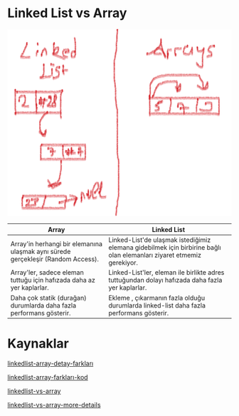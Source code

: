 # Linked List vs Array

![linkedlist-vs-array](https://raw.githubusercontent.com/Kodluyoruz/taskforce/main/veri-yapilari-algoritmalar/linked-list-array/figures/linkedlist-vs-array.png)

| Array | Linked List |
| ----------- | ----------- |
| Array'in herhangi bir elemanına ulaşmak aynı sürede gerçekleşir (Random Access).| Linked-List'de ulaşmak istediğimiz elemana gidebilmek için birbirine bağlı olan elemanları ziyaret etmemiz gerekiyor. |
| Array'ler, sadece eleman tuttuğu için hafızada daha az yer kaplarlar. | Linked-List'ler, eleman ile birlikte adres tuttuğundan dolayı hafızada daha fazla yer kaplarlar. |
| Daha çok statik (durağan) durumlarda daha fazla performans gösterir. | Ekleme , çıkarmanın fazla olduğu durumlarda linked-list daha fazla performans gösterir.|


# Kaynaklar

[linkedlist-array-detay-farkları](https://ceyhuncozvelioglu.medium.com/kendime-notlar-1-veri-yap%C4%B1lar%C4%B1na-giri%C5%9F-ve-linkedlist-mant%C4%B1%C4%9F%C4%B1-5944bcbb8165)

[linkedlist-array-farkları-kod](https://www.ysancar.com/veri-yapilari/dizi-ile-bagli-liste-arasindaki-farklar/)

[linkedlist-vs-array](https://www.geeksforgeeks.org/linked-list-vs-array/)

[linkedlist-vs-array-more-details](https://www.studytonight.com/data-structures/linked-list-vs-array)